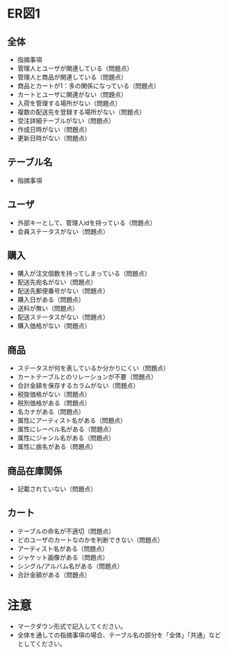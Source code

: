 # ER図1
## 全体
- 指摘事項
- 管理人とユーザが関連している（問題点）
- 管理人と商品が関連している（問題点）
- 商品とカートが1：多の関係になっている（問題点）
- カートとユーザに関連がない（問題点）
- 入荷を管理する場所がない（問題点）
- 複数の配送先を登録する場所がない（問題点）
- 受注詳細テーブルがない（問題点）
- 作成日時がない（問題点）
- 更新日時がない（問題点）

## テーブル名
- 指摘事項
## ユーザ 
- 外部キーとして、管理人idを持っている（問題点）
- 会員ステータスがない（問題点）

## 購入
- 購入が注文個数を持ってしまっている（問題点）
- 配送先宛名がない（問題点）
- 配送先郵便番号がない（問題点）
- 購入日がある（問題点）
- 送料が無い（問題点）
- 配送ステータスがない（問題点）
- 購入価格がない（問題点）

## 商品
- ステータスが何を表しているか分かりにくい（問題点）
- カートテーブルとのリレーションが不要（問題点）
- 合計金額を保存するカラムがない（問題点）
- 税抜価格がない（問題点）
- 税別価格がある（問題点）
- 名カナがある（問題点）
- 属性にアーティスト名がある（問題点）
- 属性にレーベル名がある（問題点）
- 属性にジャンル名がある（問題点）
- 属性に曲名がある（問題点）

## 商品在庫関係
- 記載されていない（問題点）

## カート
- テーブルの命名が不適切（問題点）
- どのユーザのカートなのかを判断できない（問題点）
- アーティスト名がある（問題点）
- ジャケット画像がある（問題点）
- シングル/アルバム名がある（問題点）
- 合計金額がある（問題点）

# 注意
* マークダウン形式で記入してください。
* 全体を通しての指摘事項の場合、テーブル名の部分を「全体」「共通」などとしてください。

